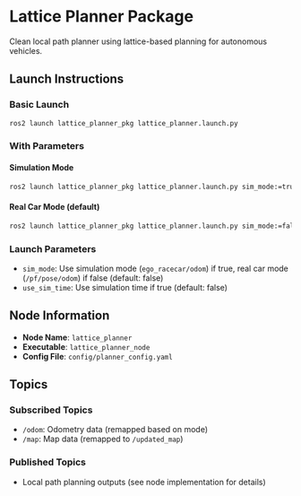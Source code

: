 # Lattice Planner Package

Clean local path planner using lattice-based planning for autonomous vehicles.

## Launch Instructions

### Basic Launch
```bash
ros2 launch lattice_planner_pkg lattice_planner.launch.py
```

### With Parameters

#### Simulation Mode
```bash
ros2 launch lattice_planner_pkg lattice_planner.launch.py sim_mode:=true use_sim_time:=true
```

#### Real Car Mode (default)
```bash
ros2 launch lattice_planner_pkg lattice_planner.launch.py sim_mode:=false use_sim_time:=false
```

### Launch Parameters

- `sim_mode`: Use simulation mode (`ego_racecar/odom`) if true, real car mode (`/pf/pose/odom`) if false (default: false)
- `use_sim_time`: Use simulation time if true (default: false)

## Node Information

- **Node Name**: `lattice_planner`
- **Executable**: `lattice_planner_node`
- **Config File**: `config/planner_config.yaml`

## Topics

### Subscribed Topics
- `/odom`: Odometry data (remapped based on mode)
- `/map`: Map data (remapped to `/updated_map`)

### Published Topics
- Local path planning outputs (see node implementation for details)